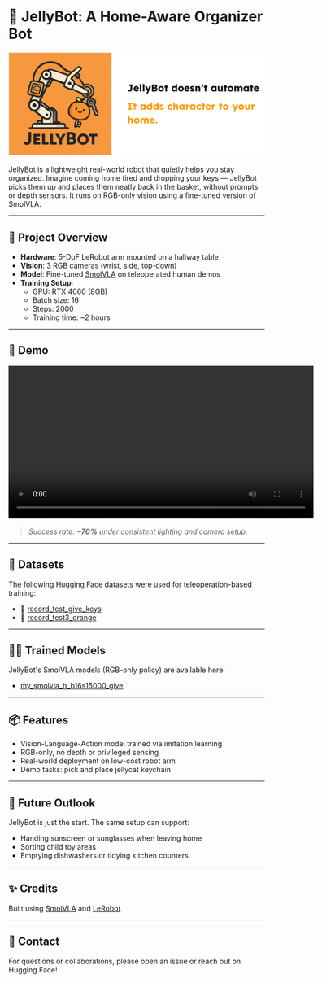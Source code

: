 # 🧡 JellyBot: A Home-Aware Organizer Bot

![JellyBot Logo](./jellybot.png)

JellyBot is a lightweight real-world robot that quietly helps you stay organized. Imagine coming home tired and dropping your keys — JellyBot picks them up and places them neatly back in the basket, without prompts or depth sensors. It runs on RGB-only vision using a fine-tuned version of SmolVLA.

---

## 🤖 Project Overview

- **Hardware**: 5-DoF LeRobot arm mounted on a hallway table  
- **Vision**: 3 RGB cameras (wrist, side, top-down)  
- **Model**: Fine-tuned [SmolVLA](https://arxiv.org/abs/2506.01844) on teleoperated human demos  
- **Training Setup**:  
  - GPU: RTX 4060 (8GB)  
  - Batch size: 16  
  - Steps: 2000  
  - Training time: ~2 hours  

---

## 🎥 Demo

<video src="jellybot_demo.mp4" controls width="600"></video>

> _Success rate: **~70%** under consistent lighting and camera setup._



---

## 🧠 Datasets

The following Hugging Face datasets were used for teleoperation-based training:

- 🎥 [record_test_give_keys](https://huggingface.co/datasets/islexu/record_test_give_keys)  
- 🍊 [record_test3_orange](https://huggingface.co/datasets/islexu/record_test3_orange)

---

## 🏋️‍♂️ Trained Models

JellyBot's SmolVLA models (RGB-only policy) are available here:

- [my_smolvla_h_b16s15000_give](https://huggingface.co/islexu/my_smolvla_h_b16s15000_give)  

---

## 📦 Features

- Vision-Language-Action model trained via imitation learning  
- RGB-only, no depth or privileged sensing  
- Real-world deployment on low-cost robot arm  
- Demo tasks: pick and place jellycat keychain

---

## 🧭 Future Outlook

JellyBot is just the start. The same setup can support:
- Handing sunscreen or sunglasses when leaving home
- Sorting child toy areas
- Emptying dishwashers or tidying kitchen counters

---

## ✨ Credits
 
Built using [SmolVLA](https://github.com/huggingface/lerobot) and [LeRobot](https://github.com/huggingface/lerobot)

---

## 📩 Contact

For questions or collaborations, please open an issue or reach out on Hugging Face!

